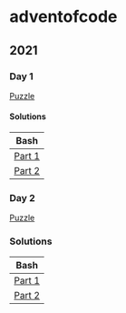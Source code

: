 # adventofcode

## 2021

### Day 1
[Puzzle](2021/Day1/Day1.txt)

#### Solutions

| Bash                                   |
| -------------------------------------- |
| [Part 1](2021/Day1/bash/Day1_Part1.sh) |
| [Part 2](2021/Day1/bash/Day1_Part2.sh) |

### Day 2

[Puzzle](2021/Day2/Day2.txt)

### Solutions

| Bash                                   |
| ---------------------------------------|
| [Part 1](2021/Day2/bash/Day2_Part1.sh) |
| [Part 2](2021/Day2/bash/Day2_Part2.sh) |
